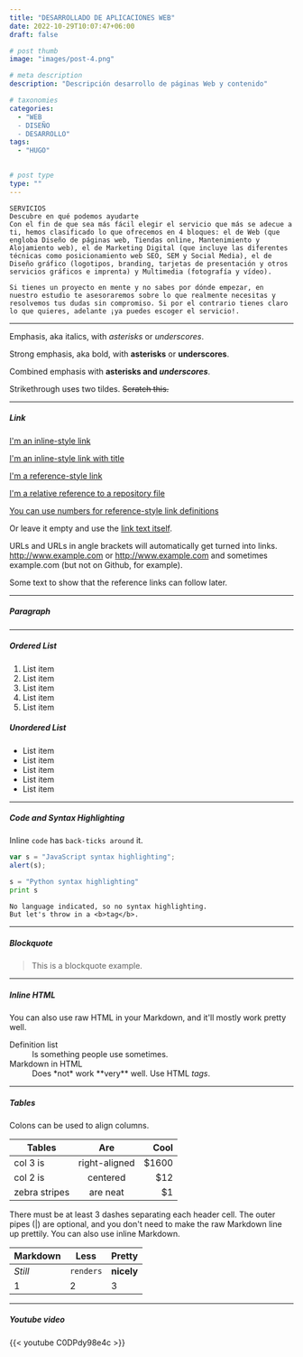 ```yaml
---
title: "DESARROLLADO DE APLICACIONES WEB"
date: 2022-10-29T10:07:47+06:00
draft: false

# post thumb
image: "images/post-4.png"

# meta description
description: "Descripción desarrollo de páginas Web y contenido"

# taxonomies
categories: 
  - "WEB
  - DISEÑO
  - DESARROLLO"
tags:
  - "HUGO"
  

# post type
type: ""
---
```

```
SERVICIOS
Descubre en qué podemos ayudarte
Con el fin de que sea más fácil elegir el servicio que más se adecue a ti, hemos clasificado lo que ofrecemos en 4 bloques: el de Web (que engloba Diseño de páginas web, Tiendas online, Mantenimiento y Alojamiento web), el de Marketing Digital (que incluye las diferentes técnicas como posicionamiento web SEO, SEM y Social Media), el de Diseño gráfico (logotipos, branding, tarjetas de presentación y otros servicios gráficos e imprenta) y Multimedia (fotografía y vídeo).

Si tienes un proyecto en mente y no sabes por dónde empezar, en nuestro estudio te asesoraremos sobre lo que realmente necesitas y resolvemos tus dudas sin compromiso. Si por el contrario tienes claro lo que quieres, adelante ¡ya puedes escoger el servicio!.
```
<hr>



Emphasis, aka italics, with *asterisks* or _underscores_.

Strong emphasis, aka bold, with **asterisks** or __underscores__.

Combined emphasis with **asterisks and _underscores_**.

Strikethrough uses two tildes. ~~Scratch this.~~

<hr>

##### Link
[I'm an inline-style link](https://www.google.com)

[I'm an inline-style link with title](https://www.google.com "Google's Homepage")

[I'm a reference-style link][Arbitrary case-insensitive reference text]

[I'm a relative reference to a repository file](../blob/master/LICENSE)

[You can use numbers for reference-style link definitions][1]

Or leave it empty and use the [link text itself].

URLs and URLs in angle brackets will automatically get turned into links. 
http://www.example.com or <http://www.example.com> and sometimes 
example.com (but not on Github, for example).

Some text to show that the reference links can follow later.

[arbitrary case-insensitive reference text]: https://www.mozilla.org
[1]: http://slashdot.org
[link text itself]: http://www.reddit.com

<hr>

##### Paragraph


<hr>

##### Ordered List

1. List item
2. List item
3. List item
4. List item
5. List item


##### Unordered List

* List item
* List item
* List item
* List item
* List item

<hr>

##### Code and Syntax Highlighting

Inline `code` has `back-ticks around` it.

```javascript
var s = "JavaScript syntax highlighting";
alert(s);
```
 
```python
s = "Python syntax highlighting"
print s
```
 
```
No language indicated, so no syntax highlighting. 
But let's throw in a <b>tag</b>.
```

<hr>

##### Blockquote

> This is a blockquote example.

<hr>

##### Inline HTML

You can also use raw HTML in your Markdown, and it'll mostly work pretty well.

<dl>
  <dt>Definition list</dt>
  <dd>Is something people use sometimes.</dd>

  <dt>Markdown in HTML</dt>
  <dd>Does *not* work **very** well. Use HTML <em>tags</em>.</dd>
</dl>


<hr>

##### Tables

Colons can be used to align columns.

| Tables        | Are           | Cool  |
| ------------- |:-------------:| -----:|
| col 3 is      | right-aligned | $1600 |
| col 2 is      | centered      |   $12 |
| zebra stripes | are neat      |    $1 |

There must be at least 3 dashes separating each header cell.
The outer pipes (|) are optional, and you don't need to make the 
raw Markdown line up prettily. You can also use inline Markdown.

Markdown | Less | Pretty
--- | --- | ---
*Still* | `renders` | **nicely**
1 | 2 | 3

<hr>



##### Youtube video

{{< youtube C0DPdy98e4c >}}